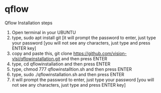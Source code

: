 # qflow

Qflow Installation steps

1. Open terminal in your UBUNTU 
2. type, sudo apt install git [it will prompt the password to enter, just type your password [you will not see any characters, just type and press ENTER 
   key]
3. copy and paste this, git clone https://github.com/vision-vlsi/qflowinstallation.git and then press ENTER
4. type, cd qflowinstallation and then press ENTER
5. type, chmod 777 qflowinstalltion.sh and then press ENTER
6. type, sudo ./qflowinstallation.sh and then press ENTER
7. it will prompt the password to enter, just type your password [you will not see any characters, just type and press ENTER key]
